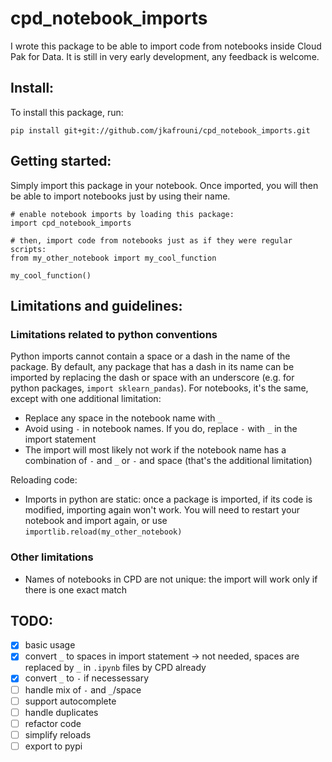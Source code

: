 # cpd_notebook_imports

I wrote this package to be able to import code from notebooks inside Cloud Pak for Data. It is still in very early development, any feedback is welcome.

## Install:

To install this package, run:
```
pip install git+git://github.com/jkafrouni/cpd_notebook_imports.git
```

## Getting started:

Simply import this package in your notebook. Once imported, you will then be able to import notebooks just by using their name.
```
# enable notebook imports by loading this package:
import cpd_notebook_imports

# then, import code from notebooks just as if they were regular scripts:
from my_other_notebook import my_cool_function

my_cool_function()
```

## Limitations and guidelines:

### Limitations related to python conventions

Python imports cannot contain a space or a dash in the name of the package. By default, any package that has a dash in its name can be imported by replacing the dash or space with an underscore (e.g. for python packages, `import sklearn_pandas`). For notebooks, it's the same, except with one additional limitation:
- Replace any space in the notebook name with `_`
- Avoid using `-` in notebook names. If you do, replace `-` with `_` in the import statement
- The import will most likely not work if the notebook name has a combination of `-` and `_` or `-` and space (that's the additional limitation)

Reloading code:
- Imports in python are static: once a package is imported, if its code is modified, importing again won't work. You will need to restart your notebook and import again, or use `importlib.reload(my_other_notebook)`

### Other limitations
- Names of notebooks in CPD are not unique: the import will work only if there is one exact match

## TODO:
- [x] basic usage
- [x] convert `_` to spaces in import statement -> not needed, spaces are replaced by `_` in `.ipynb` files by CPD already
- [x] convert `_` to `-` if necessessary
- [ ] handle mix of `-` and `_`/space
- [ ] support autocomplete
- [ ] handle duplicates
- [ ] refactor code
- [ ] simplify reloads
- [ ] export to pypi